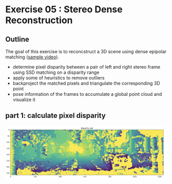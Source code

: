 # Exercise 05 : Stereo Dense Reconstruction 


## Outline
The goal of this exercise is to reconcstruct a 3D scene using dense epipolar matching ([sample video](https://www.youtube.com/watch?v=cyPFR61uuHA)). 

- determine pixel disparity between a pair of left and right stereo frame using SSD matching on a disparity range
- apply some of heuristics to remove outliers
- backproject the matched pixels and triangulate the corresponding 3D point
- pose information of the frames to accumulate a global point cloud and visualize it 

## part 1: calculate pixel disparity 
<img src="https://github.com/teruyuki-yamasaki/VAMR/blob/main/exercise05/results/disparity_ssd.png"/>

